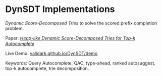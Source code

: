 # DynSDT Implementations
*Dynamic Score-Decomposed Tries* to solve the scored prefix completion problem.

Paper: [*Heap-like Dynamic Score-Decomposed Tries for Top*-𝑘 *Autocomplete*](https://validark.github.io/DynSDT/)

Live Demo: [validark.github.io/DynSDT/demo](https://validark.github.io/DynSDT/demo)

Keywords: Query Autocomplete, QAC, type-ahead, ranked autosuggest, top-k autocomplete, trie decomposition.
